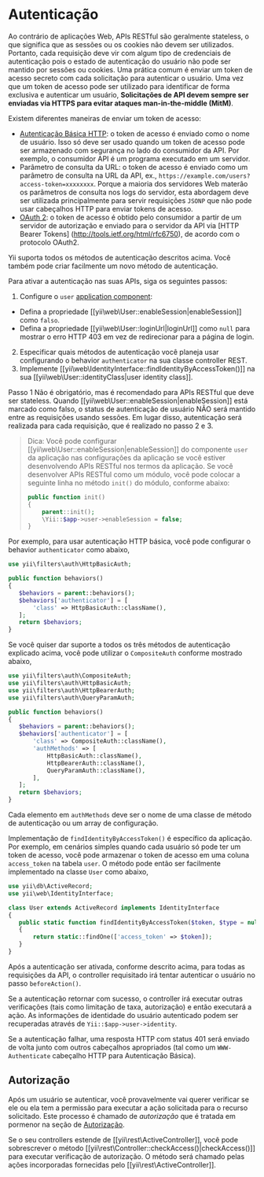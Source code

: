 Autenticação
==============

Ao contrário de aplicações Web, APIs RESTful são geralmente stateless, o que significa que as sessões ou os cookies não devem ser utilizados. Portanto, cada requisição deve vir com algum tipo de credenciais de autenticação pois o estado de autenticação do usuário não pode ser mantido por sessões ou cookies. Uma prática comum é enviar um token de acesso secreto com cada solicitação para autenticar o usuário. Uma vez que um token de acesso pode ser utilizado para identificar de forma exclusiva e autenticar um usuário, **Solicitações de API devem sempre ser enviadas via HTTPS para evitar ataques man-in-the-middle (MitM)**.

Existem diferentes maneiras de enviar um token de acesso:

* [Autenticação Básica HTTP](http://en.wikipedia.org/wiki/Basic_access_authentication): o token de acesso é enviado como o nome de usuário. Isso só deve ser usado quando um token de acesso pode ser armazenado com segurança no lado do consumidor da API. Por exemplo, o consumidor API é um programa executado em um servidor.
* Parâmetro de consulta da URL: o token de acesso é enviado como um parâmetro de consulta na URL da API, ex., `https://example.com/users?access-token=xxxxxxxx`. Porque a maioria dos servidores Web materão os parâmetros de consulta nos logs do servidor, esta abordagem deve ser utilizada principalmente para servir requisições `JSONP` que não pode usar cabeçalhos HTTP para enviar tokens de acesso.
* [OAuth 2](http://oauth.net/2/): o token de acesso é obtido pelo consumidor a partir de um servidor de autorização e enviado para o servidor da API via [HTTP Bearer Tokens] (http://tools.ietf.org/html/rfc6750),  de acordo com o protocolo OAuth2.

Yii suporta todos os métodos de autenticação descritos acima. Você também pode criar facilmente um novo método de autenticação.

Para ativar a autenticação nas suas APIs, siga os seguintes passos:

1. Configure o `user` [application component](structure-application-components.md):
  - Defina a propriedade [[yii\web\User::enableSession|enableSession]] como `falso`.
  - Defina a propriedade [[yii\web\User::loginUrl|loginUrl]] como `null` para mostrar o erro HTTP 403 em vez de redirecionar para a página de login. 
2. Especificar quais métodos de autenticação você planeja usar configurando o behavior `authenticator` na sua classe controller REST.
3. Implemente [[yii\web\IdentityInterface::findIdentityByAccessToken()]] na sua [[yii\web\User::identityClass|user identity class]].

Passo 1 Não é obrigatório, mas é recomendado para APIs RESTful que deve ser stateless. Quando [[yii\web\User::enableSession|enableSession]] está marcado como falso, o status de autenticação de usuário NÃO será mantido entre as requisições usando sessões. Em lugar disso, autenticação será realizada para cada requisição, que é realizado no passo 2 e 3.

> Dica: Você pode configurar [[yii\web\User::enableSession|enableSession]] do componente `user` da aplicação 
> nas configurações da aplicação se você estiver desenvolvendo APIs RESTful nos termos da aplicação. Se você desenvolver
> APIs RESTful como um módulo, você pode colocar a seguinte linha no método `init()` do módulo, conforme abaixo:
>
> ```php
> public function init()
> {
>     parent::init();
>     \Yii::$app->user->enableSession = false;
> }
> ```

Por exemplo, para usar autenticação HTTP básica, você pode configurar o behavior `authenticator` como abaixo,

```php
use yii\filters\auth\HttpBasicAuth;

public function behaviors()
{
   $behaviors = parent::behaviors();
   $behaviors['authenticator'] = [
       'class' => HttpBasicAuth::className(),
   ];
   return $behaviors;
}
```

Se você quiser dar suporte a todos os três métodos de autenticação explicado acima, você pode utilizar o `CompositeAuth` conforme mostrado abaixo,

```php
use yii\filters\auth\CompositeAuth;
use yii\filters\auth\HttpBasicAuth;
use yii\filters\auth\HttpBearerAuth;
use yii\filters\auth\QueryParamAuth;

public function behaviors()
{
   $behaviors = parent::behaviors();
   $behaviors['authenticator'] = [
       'class' => CompositeAuth::className(),
       'authMethods' => [
           HttpBasicAuth::className(),
           HttpBearerAuth::className(),
           QueryParamAuth::className(),
       ],
   ];
   return $behaviors;
}
```

Cada elemento em `authMethods` deve ser o nome de uma classe de método de autenticação ou um array de configuração.


Implementação de `findIdentityByAccessToken()` é específico da aplicação. Por exemplo, em cenários simples quando cada usuário só pode ter um token de acesso, você pode armazenar o token de acesso em uma coluna `access_token` na tabela `user`. O método pode então ser facilmente implementado na classe `User` como abaixo,

```php
use yii\db\ActiveRecord;
use yii\web\IdentityInterface;

class User extends ActiveRecord implements IdentityInterface
{
   public static function findIdentityByAccessToken($token, $type = null)
   {
       return static::findOne(['access_token' => $token]);
   }
}
```

Após a autenticação ser ativada, conforme descrito acima, para todas as requisições da API, o controller requisitado irá tentar autenticar o usuário no passo `beforeAction()`.

Se a autenticação retornar com sucesso, o controller irá executar outras verificações (tais como limitação de taxa, autorização) e então executará a ação. As informações de identidade do usuário autenticado podem ser recuperadas através de `Yii::$app->user->identity`.

Se a autenticação falhar, uma resposta  HTTP com status 401 será enviado de volta junto com outros cabeçalhos apropriados (tal como um `WWW-Authenticate` cabeçalho HTTP para Autenticação Básica).


## Autorização <span id="authorization"></span>

Após um usuário se autenticar, você provavelmente vai querer verificar se ele ou ela tem a permissão para executar a ação solicitada para o recurso solicitado. Este processo é chamado de *autorização* que é tratada em pormenor na seção de [Autorização](security-authorization.md).

Se o seu controllers estende de [[yii\rest\ActiveController]], você pode sobrescrever o método [[yii\rest\Controller::checkAccess()|checkAccess()]] para executar verificação de autorização. O método será chamado pelas ações incorporadas fornecidas pelo [[yii\rest\ActiveController]].

